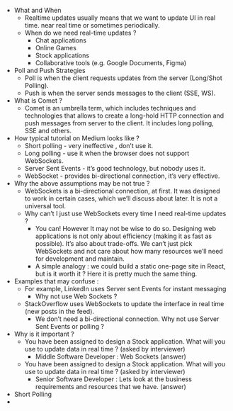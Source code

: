 - What and When
    - Realtime updates usually means that we want to update UI in real time. near real time or sometimes periodically.
    - When do we need real-time updates ?
        - Chat applications
        - Online Games
        - Stock applications
        - Collaborative tools (e.g. Google Documents, Figma)
- Poll and Push Strategies
    - Poll is when the client requests updates from the server (Long/Shot Polling).
    - Push is when the server sends messages to the client (SSE, WS).
- What is Comet ?
    - Comet is an umbrella term, which includes techniques and technologies that allows to create a long-hold HTTP connection and push messages from server to the client. It includes long polling, SSE and others.
- How typical tutorial on Medium looks like ?
    - Short polling - very ineffective , don’t use it.
    - Long polling - use it when the browser does not support WebSockets.
    - Server Sent Events - it’s good technology, but nobody uses it.
    - WebSocket - provides bi-directional connection, it’s very effective.
- Why the above assumptions may be not true ?
    - WebSockets is a bi-directional connection, at first. It was designed to work in certain cases, which we’ll discuss about later. It is not a universal tool.
    - Why can’t I just use WebSockets every time I need real-time updates ?
        - You can! However It may not be wise to do so. Designing web applications is not only about efficiency (making it as fast as possible). It’s also about trade-offs. We can’t just pick WebSockets and not care about how many resources we’ll need for development and maintain.
        - A simple analogy : we could build a static one-page site in React, but is it worth it ? Here it is pretty much the same thing.
- Examples that may confuse :
    - For example, LinkedIn uses Server sent Events for instant messaging
        - Why not use Web Sockets ?
    - StackOverflow uses WebSockets to update the interface in real time (new posts in the feed).
        - We don’t need a bi-directional connection. Why not use Server Sent Events or polling ?
- Why is it important ?
    - You have been assigned to design a Stock application. What will you use to update data in real time ? (asked by interviewer)
        - Middle Software Developer : Web Sockets (answer)
    - You have been assigned to design a Stock application. What will you use to update data in real time ? (asked by interviewer)
        - Senior Software Developer : Lets look at the business requirements and resources that we have. (answer)
- Short Polling
- 